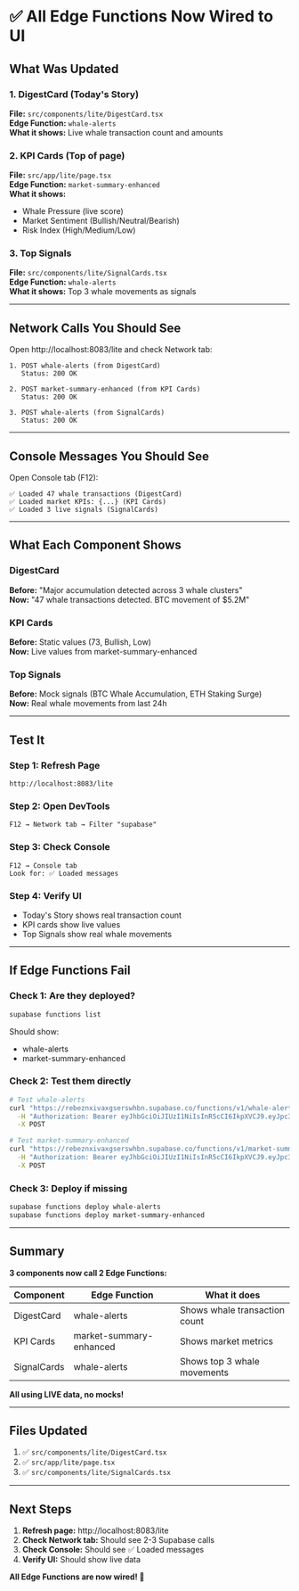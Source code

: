 # ✅ All Edge Functions Now Wired to UI

## What Was Updated

### 1. DigestCard (Today's Story)
**File:** `src/components/lite/DigestCard.tsx`  
**Edge Function:** `whale-alerts`  
**What it shows:** Live whale transaction count and amounts

### 2. KPI Cards (Top of page)
**File:** `src/app/lite/page.tsx`  
**Edge Function:** `market-summary-enhanced`  
**What it shows:**
- Whale Pressure (live score)
- Market Sentiment (Bullish/Neutral/Bearish)
- Risk Index (High/Medium/Low)

### 3. Top Signals
**File:** `src/components/lite/SignalCards.tsx`  
**Edge Function:** `whale-alerts`  
**What it shows:** Top 3 whale movements as signals

---

## Network Calls You Should See

Open http://localhost:8083/lite and check Network tab:

```
1. POST whale-alerts (from DigestCard)
   Status: 200 OK
   
2. POST market-summary-enhanced (from KPI Cards)
   Status: 200 OK
   
3. POST whale-alerts (from SignalCards)
   Status: 200 OK
```

---

## Console Messages You Should See

Open Console tab (F12):

```
✅ Loaded 47 whale transactions (DigestCard)
✅ Loaded market KPIs: {...} (KPI Cards)
✅ Loaded 3 live signals (SignalCards)
```

---

## What Each Component Shows

### DigestCard
**Before:** "Major accumulation detected across 3 whale clusters"  
**Now:** "47 whale transactions detected. BTC movement of $5.2M"

### KPI Cards
**Before:** Static values (73, Bullish, Low)  
**Now:** Live values from market-summary-enhanced

### Top Signals
**Before:** Mock signals (BTC Whale Accumulation, ETH Staking Surge)  
**Now:** Real whale movements from last 24h

---

## Test It

### Step 1: Refresh Page
```
http://localhost:8083/lite
```

### Step 2: Open DevTools
```
F12 → Network tab → Filter "supabase"
```

### Step 3: Check Console
```
F12 → Console tab
Look for: ✅ Loaded messages
```

### Step 4: Verify UI
- Today's Story shows real transaction count
- KPI cards show live values
- Top Signals show real whale movements

---

## If Edge Functions Fail

### Check 1: Are they deployed?
```bash
supabase functions list
```

Should show:
- whale-alerts
- market-summary-enhanced

### Check 2: Test them directly
```bash
# Test whale-alerts
curl "https://rebeznxivaxgserswhbn.supabase.co/functions/v1/whale-alerts" \
  -H "Authorization: Bearer eyJhbGciOiJIUzI1NiIsInR5cCI6IkpXVCJ9.eyJpc3MiOiJzdXBhYmFzZSIsInJlZiI6InJlYmV6bnhpdmF4Z3NlcnN3aGJuIiwicm9sZSI6ImFub24iLCJpYXQiOjE3NTU0MDc0NDIsImV4cCI6MjA3MDk4MzQ0Mn0.u2t2SEmm3rTpseRRdgym3jnaOq7lRLHW531PxPmu6xo" \
  -X POST

# Test market-summary-enhanced
curl "https://rebeznxivaxgserswhbn.supabase.co/functions/v1/market-summary-enhanced" \
  -H "Authorization: Bearer eyJhbGciOiJIUzI1NiIsInR5cCI6IkpXVCJ9.eyJpc3MiOiJzdXBhYmFzZSIsInJlZiI6InJlYmV6bnhpdmF4Z3NlcnN3aGJuIiwicm9sZSI6ImFub24iLCJpYXQiOjE3NTU0MDc0NDIsImV4cCI6MjA3MDk4MzQ0Mn0.u2t2SEmm3rTpseRRdgym3jnaOq7lRLHW531PxPmu6xo" \
  -X POST
```

### Check 3: Deploy if missing
```bash
supabase functions deploy whale-alerts
supabase functions deploy market-summary-enhanced
```

---

## Summary

**3 components now call 2 Edge Functions:**

| Component | Edge Function | What it does |
|-----------|---------------|--------------|
| DigestCard | whale-alerts | Shows whale transaction count |
| KPI Cards | market-summary-enhanced | Shows market metrics |
| SignalCards | whale-alerts | Shows top 3 whale movements |

**All using LIVE data, no mocks!**

---

## Files Updated

1. ✅ `src/components/lite/DigestCard.tsx`
2. ✅ `src/app/lite/page.tsx`
3. ✅ `src/components/lite/SignalCards.tsx`

---

## Next Steps

1. **Refresh page:** http://localhost:8083/lite
2. **Check Network tab:** Should see 2-3 Supabase calls
3. **Check Console:** Should see ✅ Loaded messages
4. **Verify UI:** Should show live data

**All Edge Functions are now wired! 🎉**
